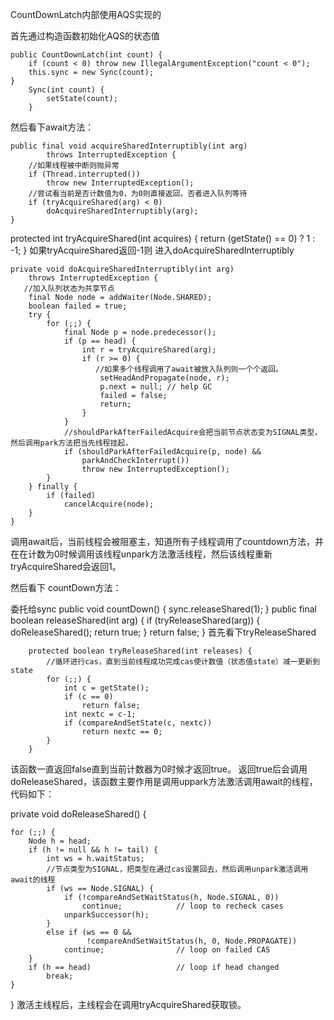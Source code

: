 CountDownLatch内部使用AQS实现的

首先通过构造函数初始化AQS的状态值


    public CountDownLatch(int count) {
        if (count < 0) throw new IllegalArgumentException("count < 0");
        this.sync = new Sync(count);
    }
        Sync(int count) {
            setState(count);
        }
然后看下await方法：

    public final void acquireSharedInterruptibly(int arg)
            throws InterruptedException {
        //如果线程被中断则抛异常
        if (Thread.interrupted())
            throw new InterruptedException();
        //尝试看当前是否计数值为0，为0则直接返回，否者进入队列等待
        if (tryAcquireShared(arg) < 0)
            doAcquireSharedInterruptibly(arg);
    }

 protected int tryAcquireShared(int acquires) {
            return (getState() == 0) ? 1 : -1;
        }
如果tryAcquireShared返回-1则 进入doAcquireSharedInterruptibly

    private void doAcquireSharedInterruptibly(int arg)
        throws InterruptedException {
       //加入队列状态为共享节点
        final Node node = addWaiter(Node.SHARED);
        boolean failed = true;
        try {
            for (;;) {
                final Node p = node.predecessor();
                if (p == head) {
                    int r = tryAcquireShared(arg);
                    if (r >= 0) {
                       //如果多个线程调用了await被放入队列则一个个返回。
                        setHeadAndPropagate(node, r);
                        p.next = null; // help GC
                        failed = false;
                        return;
                    }
                }
                //shouldParkAfterFailedAcquire会把当前节点状态变为SIGNAL类型，然后调用park方法把当先线程挂起，
                if (shouldParkAfterFailedAcquire(p, node) &&
                    parkAndCheckInterrupt())
                    throw new InterruptedException();
            }
        } finally {
            if (failed)
                cancelAcquire(node);
        }
    }
调用await后，当前线程会被阻塞主，知道所有子线程调用了countdown方法，并在在计数为0时候调用该线程unpark方法激活线程，然后该线程重新tryAcquireShared会返回1。

然后看下 countDown方法：

委托给sync
    public void countDown() {
        sync.releaseShared(1);
    }
    public final boolean releaseShared(int arg) {
        if (tryReleaseShared(arg)) {
            doReleaseShared();
            return true;
        }
        return false;
    }
首先看下tryReleaseShared

        protected boolean tryReleaseShared(int releases) {
            //循环进行cas，直到当前线程成功完成cas使计数值（状态值state）减一更新到state
            for (;;) {
                int c = getState();
                if (c == 0)
                    return false;
                int nextc = c-1;
                if (compareAndSetState(c, nextc))
                    return nextc == 0;
            }
        }

该函数一直返回false直到当前计数器为0时候才返回true。
返回true后会调用doReleaseShared，该函数主要作用是调用uppark方法激活调用await的线程，代码如下：

private void doReleaseShared() {

    for (;;) {
        Node h = head;
        if (h != null && h != tail) {
            int ws = h.waitStatus;
            //节点类型为SIGNAL，把类型在通过cas设置回去，然后调用unpark激活调用await的线程
            if (ws == Node.SIGNAL) {
                if (!compareAndSetWaitStatus(h, Node.SIGNAL, 0))
                    continue;            // loop to recheck cases
                unparkSuccessor(h);
            }
            else if (ws == 0 &&
                     !compareAndSetWaitStatus(h, 0, Node.PROPAGATE))
                continue;                // loop on failed CAS
        }
        if (h == head)                   // loop if head changed
            break;
    }
}
激活主线程后，主线程会在调用tryAcquireShared获取锁。